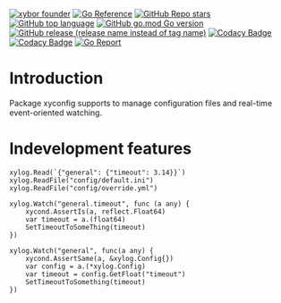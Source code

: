 [![xybor founder](https://img.shields.io/badge/xybor-huykingsofm-red)](https://github.com/huykingsofm)
[![Go Reference](https://pkg.go.dev/badge/github.com/xybor-x/xyconfig.svg)](https://pkg.go.dev/github.com/xybor-x/xyconfig)
[![GitHub Repo stars](https://img.shields.io/github/stars/xybor-x/xyconfig?color=yellow)](https://github.com/xybor-x/xyconfig)
[![GitHub top language](https://img.shields.io/github/languages/top/xybor-x/xyconfig?color=lightblue)](https://go.dev/)
[![GitHub go.mod Go version](https://img.shields.io/github/go-mod/go-version/xybor-x/xyconfig)](https://go.dev/blog/go1.18)
[![GitHub release (release name instead of tag name)](https://img.shields.io/github/v/release/xybor-x/xyconfig?include_prereleases)](https://github.com/xybor-x/xyconfig/releases/latest)
[![Codacy Badge](https://app.codacy.com/project/badge/Grade/b50c3a932d5c4b1484901234e411e4a5)](https://www.codacy.com/gh/xybor-x/xyconfig/dashboard?utm_source=github.com&amp;utm_medium=referral&amp;utm_content=xybor-x/xyconfig&amp;utm_campaign=Badge_Grade)
[![Codacy Badge](https://app.codacy.com/project/badge/Coverage/b50c3a932d5c4b1484901234e411e4a5)](https://www.codacy.com/gh/xybor-x/xyconfig/dashboard?utm_source=github.com&amp;utm_medium=referral&amp;utm_content=xybor-x/xyconfig&amp;utm_campaign=Badge_Grade)
[![Go Report](https://goreportcard.com/badge/github.com/xybor-x/xyconfig)](https://goreportcard.com/report/github.com/xybor-x/xyconfig)

# Introduction

Package xyconfig supports to manage configuration files and real-time
event-oriented watching.

# Indevelopment features

```golang
xylog.Read(`{"general": {"timeout": 3.14}}`)
xylog.ReadFile("config/default.ini")
xylog.ReadFile("config/override.yml")

xylog.Watch("general.timeout", func (a any) {
    xycond.AssertIs(a, reflect.Float64)
    var timeout = a.(float64)
    SetTimeoutToSomeThing(timeout)
})

xylog.Watch("general", func(a any) {
    xycond.AssertSame(a, &xylog.Config{})
    var config = a.(*xylog.Config)
    var timeout = config.GetFloat("timeout")
    SetTimeoutToSomething(timeout)
})

```
